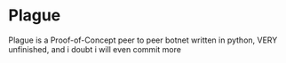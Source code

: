 # Plague
Plague is a Proof-of-Concept peer to peer botnet written in python, VERY unfinished, and i doubt i will even commit more
